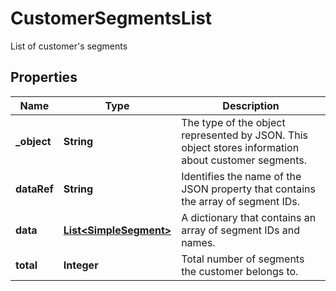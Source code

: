 

# CustomerSegmentsList

List of customer's segments

## Properties

| Name | Type | Description |
|------------ | ------------- | ------------- |
|**_object** | **String** | The type of the object represented by JSON. This object stores information about customer segments. |
|**dataRef** | **String** | Identifies the name of the JSON property that contains the array of segment IDs. |
|**data** | [**List&lt;SimpleSegment&gt;**](SimpleSegment.md) | A dictionary that contains an array of segment IDs and names. |
|**total** | **Integer** | Total number of segments the customer belongs to. |



